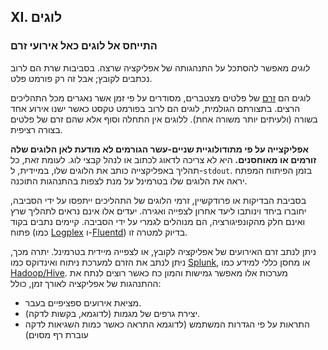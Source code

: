 ## XI. לוגים
### התייחס אל לוגים כאל אירועי זרם

*לוגים* מאפשר להסתכל על התנהגותה של אפליקציה שרצה. בסביבות שרת הם לרוב נכתבים לקובץ; אבל זה רק פורמט פלט.

לוגים הם [זרם](https://adam.herokuapp.com/past/2011/4/1/logs_are_streams_not_files/) של פלטים מצטברים, מסודרים על פי זמן אשר נאגרים מכל התהליכים הרצים. בתצורתם הגולמית, לוגים הם לרוב בפורמט טקסט כאשר ישנו אירוע אחד בשורה (ולעיתים יותר משורה אחת). ללוגים אין התחלה וסוף אלא שהם זרם של פלטים בצורה רציפית.

**אפליקצייה על פי מתודולוגיית שניים-עשר הגורמים לא מודעת לאן הלוגים שלה זורמים או מאוחסנים.** היא לא צריכה לדאוג לכתוב או לנהל קבצי לוג. לעומת זאת, כל תהליך באפליקצייה כותב את הלוגים שלו, במיידית, ל-`stdout`. בזמן הפיתוח המפתח יראה את הלוגים שלו בטרמינל על מנת לצפות בהתנהגות התוכנה.

בסביבת הבדיקות או פרודקשיין, זרמי הלוגים של התהליכים ייתפסו על ידי הסביבה, יחוברו ביחד וינותבו ליעד אחרון לצפייה ואגירה. יעדים אלו אינם נראים לתהליך שרץ ואינם חלק מהקונפיגורציה, הם מנוהלים לגמרי על ידי הסביבה. קיימים נתבים בקוד פתוח (כמו [Logplex](https://github.com/heroku/logplex) ו-[Fluentd](https://github.com/fluent/fluentd)) בדיוק למטרה זו.

ניתן לנתב זרם האירועים של אפליקציה לקובץ, או לצפייה מיידית בטרמינל. יתרה מכך, ניתן לנתב את הזרם למערכת ניתוח ואינדוקס כמו [Splunk](http://www.splunk.com/), או מחסן כללי למידע כמו [Hadoop/Hive](http://hive.apache.org/). מערכות אלו מאפשר גמישות והמון כח כאשר רוצים לנתח את ההתנהגות של אפליקציה לאורך זמן, כולל:
* מציאת אירועים ספציפיים בעבר.
* יצירת גרפים של מגמות (לדוגמא, בקשות לדקה).
* התראות על פי הגדרות המשתמש (לדוגמא התראה כאשר כמות השגיאות לדקה עוברת רף מסוים)